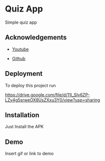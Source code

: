 
# Quiz App

Simple quiz app


## Acknowledgements

 - [Youtube](https://youtu.be/tlFTC5Vznb8)
 
 - [Github](https://github.com/FlutterMentor/flutter_mentor_quiz_app)

  
## Deployment

To deploy this project run

https://drive.google.com/file/d/11I_SIv6ZP-LZy4g5srweOX8UsZXxu3Y0/view?usp=sharing
  
## Installation

Just Install the APK
    
## Demo

Insert gif or link to demo

  

